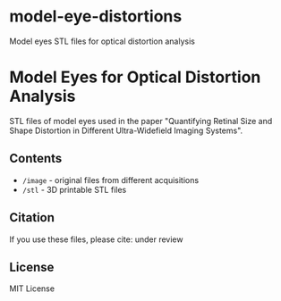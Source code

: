 # model-eye-distortions
Model eyes STL files for optical distortion analysis

# Model Eyes for Optical Distortion Analysis
STL files of model eyes used in the paper "Quantifying Retinal Size and Shape Distortion in Different Ultra-Widefield Imaging Systems".

## Contents
- `/image` - original files from different acquisitions
- `/stl` - 3D printable STL files

## Citation
If you use these files, please cite:
under review

## License
MIT License
